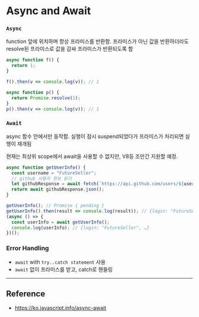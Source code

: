 # Async and Await

### `Async`

function 앞에 위치하며 항상 프라미스를 반환함. 프라미스가 아닌 값을 반환하더라도 resolve된 프라미스로 값을 감싸 프라미스가 반환되도록 함

```javascript
async function f() {
  return 1;
}

f().then(v => console.log(v)); // 1

async function p() {
  return Promise.resolve(1);
}
p().then(v => console.log(v)); // 1
```

### `Await`

async 함수 안에서만 동작함. 실행이 잠시 suspend되었다가 프라미스가 처리되면 실행이 재개됨

현재는 최상위 scope에서 await을 사용할 수 없지만, V8등 조만간 지원할 예정.

```javascript
async function getUserInfo() {
  const username = "FutureSeller";
  // github 사용자 정보 읽기
  let githubResponse = await fetch(`https://api.github.com/users/${username}`);
  return await githubResponse.json();
}

getUserInfo(); // Promise { pending }
getUserInfo().then(result => console.log(result)); // {login: "FutureSeller", …}
(async () => {
  const userInfo = await getUserInfo();
  console.log(userInfo); // {login: "FutureSeller", …}
})();
```

### Error Handling

- `await` with `try..catch statement` 사용
- `await` 없이 프라미스를 받고, catch로 핸들링

---

## Reference

- https://ko.javascript.info/async-await
